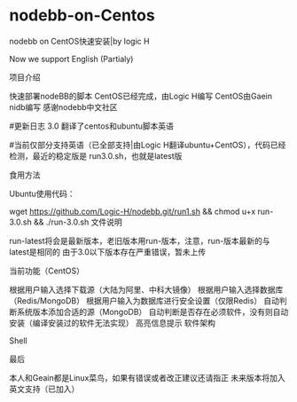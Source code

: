 # nodebb-on-Centos
nodebb on CentOS快速安装|by logic H

Now we support English (Partialy)

项目介绍

快速部署nodeBB的脚本 CentOS已经完成，由Logic H编写 CentOS由Gaein nidb编写 感谢nodebb中文社区

#更新日志 3.0  翻译了centos和ubuntu脚本英语 

#当前仅部分支持英语（已全部支持|由Logic H翻译ubuntu+CentOS），代码已经检测，最近的稳定版是 run3.0.sh，也就是latest版

食用方法

Ubuntu使用代码：

wget https://github.com/Logic-H/nodebb.git/run1.sh && chmod u+x run-3.0.sh && ./run-3.0.sh
文件说明

run-latest将会是最新版本，老旧版本用run-版本，注意，run-版本最新的与latest是相同的 由于3.0以下版本存在严重错误，暂未上传

当前功能（CentOS）

根据用户输入选择下载源（大陆为阿里、中科大镜像）
根据用户输入选择数据库（Redis/MongoDB）
根据用户输入为数据库进行安全设置（仅限Redis）
自动判断系统版本添加合适的源（MongoDB）
自动判断是否存在必须软件，没有则自动安装（编译安装过的软件无法实现）
高亮信息提示
软件架构

Shell

最后

本人和Geain都是Linux菜鸟，如果有错误或者改正建议还请指正 
未来版本将加入英文支持（已加入）

